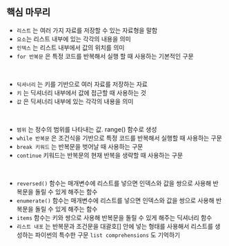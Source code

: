 ## 핵심 마무리


- `리스트` 는 여러 가지 자료를 저장할 수 있는 자료형을 말함
- `요소`는 리스트 내부에 있는 각각의 내용을 의미
- `인덱스` 는 리스트 내부에서 값의 위치를 의미
- `for 반복문` 은 특정 코드를 반복해서 실행 할 때 사용하는 기본적인 구문

<br>

- `딕셔너리` 는 키를 기반으로 여러 자료를 저장하는 자료
- `키` 는 딕셔너리 내부에서 값에 접근할 때 사용하는 것
- `값` 은 딕셔너리 내부에 있는 각각의 내용을 의미

<br>

- `범위` 는 정수의 범위를 나타내는 값. range() 함수로 생성
- `while 반복문` 은 조건식을 기반으로 특정 코드를 반복해서 실행할 때 사용하는 구문
- `break 키워드` 는 반복문을 벗어날 때 사용하는 구문
- `continue` 키워드는 반복문의 현재 반복을 생략할 때 사용하는 구문

<br>

- `reversed()` 함수는 매개변수에 리스트를 넣으면 인덱스와 값을 쌍으로 사용해 반복문을 돌릴 수 있게 해주는 함수
- `enumerate()` 함수는 매개변수에 리스트를 넣으면 인덱스와 값을 쌍으로 사용해 반복문을 돌릴 수 있게 해주는 함수
- `items` 함수는 키와 쌍으로 사용해 반복문을 돌릴 수 있게 해주는 딕셔너리 함수
- `리스트 내포` 는 반복문과 조건문을 대괄호[] 안에 넣는 형태를 사용해서 리스트를 생성하는 파이썬의 특수한 구문
`list comprehensions` 도 기억하기
